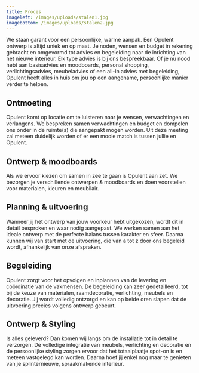 ```yaml
---
title: Proces
imageleft: /images/uploads/stalen1.jpg
imagebottom: /images/uploads/stalen2.jpg
---
```

<!--StartFragment-->

We staan garant voor een persoonlijke, warme aanpak. Een Opulent ontwerp is altijd uniek en op maat. Je noden, wensen en budget in rekening gebracht en omgevormd tot advies en begeleiding naar de inrichting van het nieuwe interieur. Elk type advies is bij ons bespreekbaar. Of je nu nood hebt aan basisadvies en moodboards, personal shopping, verlichtingsadvies, meubeladvies of een all-in advies met begeleiding, Opulent heeft alles in huis om jou op een aangename, persoonlijke manier verder te helpen.



## Ontmoeting

Opulent komt op locatie om te luisteren naar je wensen, verwachtingen en verlangens. We bespreken samen verwachtingen en budget en dompelen ons onder in de ruimte(s) die aangepakt mogen worden. Uit deze meeting zal meteen duidelijk worden of er een mooie match is tussen jullie en Opulent.



## Ontwerp & moodboards

Als we ervoor kiezen om samen in zee te gaan is Opulent aan zet. We bezorgen je verschillende ontwerpen & moodboards en doen voorstellen voor materialen, kleuren en meubilair.



## Planning & uitvoering

Wanneer jij het ontwerp van jouw voorkeur hebt uitgekozen, wordt dit in detail besproken en waar nodig aangepast. We werken samen aan het ideale ontwerp met de perfecte balans tussen karakter en sfeer. Daarna kunnen wij van start met de uitvoering, die van a tot z door ons begeleid wordt, afhankelijk van onze afspraken.



## Begeleiding

Opulent zorgt voor het opvolgen en inplannen van de levering en coördinatie van de vakmensen. De begeleiding kan zeer gedetailleerd, tot bij de keuze van materialen, raamdecoratie, verlichting, meubels en decoratie. Jij wordt volledig ontzorgd en kan op beide oren slapen dat de uitvoering precies volgens ontwerp gebeurt.



## Ontwerp & Styling

Is alles geleverd? Dan komen wij langs om de installatie tot in detail te verzorgen. De volledige integratie van meubels, verlichting en decoratie en de persoonlijke styling zorgen ervoor dat het totaalplaatje spot-on is en meteen vastgelegd kan worden. Daarna hoef jij enkel nog maar te genieten van je splinternieuwe, spraakmakende interieur.

<!--EndFragment-->